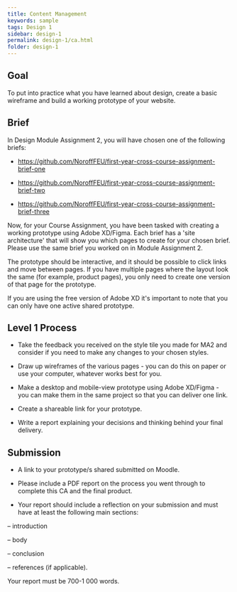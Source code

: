 ```yaml
---
title: Content Management
keywords: sample
tags: Design 1
sidebar: design-1
permalink: design-1/ca.html
folder: design-1
---
```


## Goal

To put into practice what you have learned about design, create a basic wireframe and build a working prototype of your website.

## Brief

In Design Module Assignment 2, you will have chosen one of the following briefs:

- https://github.com/NoroffFEU/first-year-cross-course-assignment-brief-one

- https://github.com/NoroffFEU/first-year-cross-course-assignment-brief-two

- https://github.com/NoroffFEU/first-year-cross-course-assignment-brief-three

Now, for your Course Assignment, you have been tasked with creating a working prototype using Adobe XD/Figma. Each brief has a 'site architecture' that will show you which pages to create for your chosen brief. Please use the same brief you worked on in Module Assignment 2.

The prototype should be interactive, and it should be possible to click links and move between pages. If you have multiple pages where the layout look the same (for example, product pages), you only need to create one version of that page for the prototype.

If you are using the free version of Adobe XD it's important to note that you can only have one active shared prototype.

## Level 1 Process

- Take the feedback you received on the style tile you made for MA2 and consider if you need to make any changes to your chosen styles.

- Draw up wireframes of the various pages - you can do this on paper or use your computer, whatever works best for you.

- Make a desktop and mobile-view prototype using Adobe XD/Figma - you can make them in the same project so that you can deliver one link.

- Create a shareable link for your prototype.

- Write a report explaining your decisions and thinking behind your final delivery.

## Submission

- A link to your prototype/s shared submitted on Moodle.

- Please include a PDF report on the process you went through to complete this CA and the final product.

- Your report should include a reflection on your submission and must have at least the following main sections:

– introduction

– body

– conclusion

– references (if applicable).

Your report must be 700-1 000 words.
